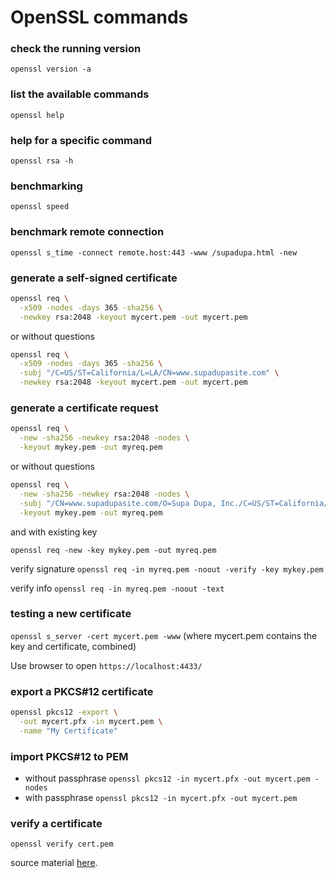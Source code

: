 # OpenSSL commands

### check the running version
`openssl version -a`

### list the available commands
`openssl help`

### help for a specific command
`openssl rsa -h`

### benchmarking
`openssl speed` 

### benchmark remote connection
`openssl s_time -connect remote.host:443 -www /supadupa.html -new`

### generate a self-signed certificate
```bash
openssl req \
  -x509 -nodes -days 365 -sha256 \
  -newkey rsa:2048 -keyout mycert.pem -out mycert.pem
```

or without questions

```bash
openssl req \
  -x509 -nodes -days 365 -sha256 \
  -subj "/C=US/ST=California/L=LA/CN=www.supadupasite.com" \
  -newkey rsa:2048 -keyout mycert.pem -out mycert.pem
```

### generate a certificate request
```bash
openssl req \
  -new -sha256 -newkey rsa:2048 -nodes \
  -keyout mykey.pem -out myreq.pem
```

or without questions
```bash
openssl req \
  -new -sha256 -newkey rsa:2048 -nodes \
  -subj "/CN=www.supadupasite.com/O=Supa Dupa, Inc./C=US/ST=California/L=LA" \
  -keyout mykey.pem -out myreq.pem
```

and with existing key 

`openssl req -new -key mykey.pem -out myreq.pem`

verify signature `openssl req -in myreq.pem -noout -verify -key mykey.pem`

verify info `openssl req -in myreq.pem -noout -text`


### testing a new certificate 
`openssl s_server -cert mycert.pem -www` (where mycert.pem contains the key and certificate, combined)

Use browser to open `https://localhost:4433/`

### export a PKCS#12 certificate
```bash
openssl pkcs12 -export \
  -out mycert.pfx -in mycert.pem \
  -name "My Certificate"
```

### import PKCS#12 to PEM
- without passphrase `openssl pkcs12 -in mycert.pfx -out mycert.pem -nodes`
- with passphrase `openssl pkcs12 -in mycert.pfx -out mycert.pem`

### verify a certificate
`openssl verify cert.pem`


source material [here](https://www.madboa.com/geek/openssl/#how-do-i-find-out-what-openssl-version-im-running).